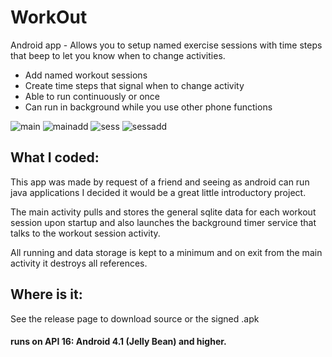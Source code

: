 # WorkOut

Android app - Allows you to setup named exercise sessions with time steps that beep to let you know when to change activities.

* Add named workout sessions
* Create time steps that signal when to change activity
* Able to run continuously or once
* Can run in background while you use other phone functions

![main](https://cloud.githubusercontent.com/assets/6975806/6030132/82238804-abf5-11e4-8ac6-e55e9617a12a.png)
![mainadd](https://cloud.githubusercontent.com/assets/6975806/6030134/824144fc-abf5-11e4-8b51-a116ba487068.png)
![sess](https://cloud.githubusercontent.com/assets/6975806/6030133/82403238-abf5-11e4-9492-6d114690a306.png)
![sessadd](https://cloud.githubusercontent.com/assets/6975806/6030135/82415a0a-abf5-11e4-9c0f-2c918381d7fd.png)

## What I coded:

This app was made by request of a friend and seeing as android can run java applications I decided it would be a great little introductory project.

The main activity pulls and stores the general sqlite data for each workout session upon startup and also launches the background timer service that talks to the workout session activity.

All running and data storage is kept to a minimum and on exit from the main activity it destroys all references.

## Where is it:

See the release page to download source or the signed .apk 

#### runs on API 16: Android 4.1 (Jelly Bean) and higher.
